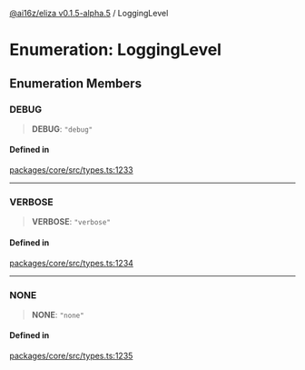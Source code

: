 [@ai16z/eliza v0.1.5-alpha.5](../index.md) / LoggingLevel

# Enumeration: LoggingLevel

## Enumeration Members

### DEBUG

> **DEBUG**: `"debug"`

#### Defined in

[packages/core/src/types.ts:1233](https://github.com/roschler/eliza/blob/main/packages/core/src/types.ts#L1233)

***

### VERBOSE

> **VERBOSE**: `"verbose"`

#### Defined in

[packages/core/src/types.ts:1234](https://github.com/roschler/eliza/blob/main/packages/core/src/types.ts#L1234)

***

### NONE

> **NONE**: `"none"`

#### Defined in

[packages/core/src/types.ts:1235](https://github.com/roschler/eliza/blob/main/packages/core/src/types.ts#L1235)
